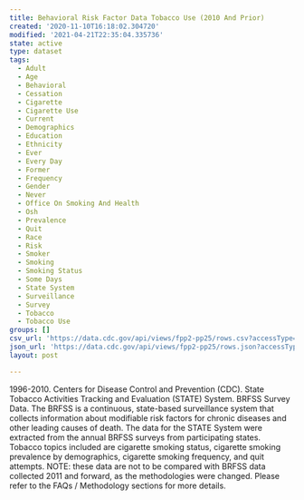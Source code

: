```yaml
---
title: Behavioral Risk Factor Data Tobacco Use (2010 And Prior)
created: '2020-11-10T16:18:02.304720'
modified: '2021-04-21T22:35:04.335736'
state: active
type: dataset
tags:
  - Adult
  - Age
  - Behavioral
  - Cessation
  - Cigarette
  - Cigarette Use
  - Current
  - Demographics
  - Education
  - Ethnicity
  - Ever
  - Every Day
  - Former
  - Frequency
  - Gender
  - Never
  - Office On Smoking And Health
  - Osh
  - Prevalence
  - Quit
  - Race
  - Risk
  - Smoker
  - Smoking
  - Smoking Status
  - Some Days
  - State System
  - Surveillance
  - Survey
  - Tobacco
  - Tobacco Use
groups: []
csv_url: 'https://data.cdc.gov/api/views/fpp2-pp25/rows.csv?accessType=DOWNLOAD'
json_url: 'https://data.cdc.gov/api/views/fpp2-pp25/rows.json?accessType=DOWNLOAD'
layout: post

---
```

1996-2010. Centers for Disease Control and Prevention (CDC). State Tobacco Activities Tracking and Evaluation (STATE) System.  BRFSS Survey Data.  The BRFSS is a continuous, state-based surveillance system that collects information about modifiable risk factors for chronic diseases and other leading causes of death. The data for the STATE System were extracted from the annual BRFSS surveys from participating states.  Tobacco topics included are cigarette smoking status, cigarette smoking prevalence by demographics, cigarette smoking frequency, and quit attempts.  NOTE:  these data are not to be compared with BRFSS data collected 2011 and forward, as the methodologies were changed.  Please refer to the FAQs / Methodology sections for more details.

